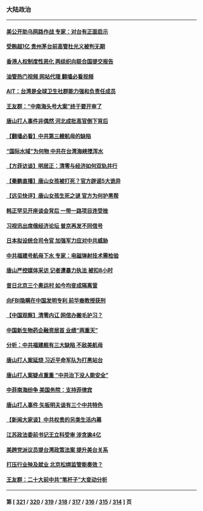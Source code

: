### 大陆政治
---
#### [美公开助乌网路作战 专家：对台有正面启示](../../pages/ncid277/n13762198.md?06181645) 
#### [受贿超1亿 贵州茅台前高管杜光义被判无期](../../pages/ncid277/n13762147.md?06181645) 
#### [香港人权制度性恶化 两组织向联合国提交报告](../../pages/ncid277/n13762176.md?06181645) 
#### [油管热门视频 网站代理 翻墙必看视频](http://209.222.30.114:81/youtube.html?06181645)
#### [AIT：台湾是全球卫生社群能力强和负责任成员](../../pages/ncid277/n13762104.md?06181645) 
#### [王友群：“中南海头号大案”终于要开审了](../../pages/ncid277/n13761877.md?06181645) 
#### [唐山打人事件非偶然 河北成批高官倒下背后](../../pages/ncid277/n13762052.md?06181645) 
#### [【翻墙必看】中共第三艘航母的缺陷](../../pages/ncid277/n13762111.md?06181645) 
#### [“国际水域”为何物 中共在台湾海峡搅浑水](../../pages/ncid277/n13762058.md?06181645) 
#### [【方菲访谈】明居正：清零与经济如何双轨并行](../../pages/ncid277/n13761827.md?06181645) 
#### [【秦鹏直播】唐山女孩被打死？官方辟谣5大诡异](../../pages/ncid277/n13761961.md?06181645) 
#### [【远见快评】唐山女孩生死之谜 官方为何护黑帮](../../pages/ncid277/n13761963.md?06181645) 
#### [韩正罕见开座谈会背后 一带一路项目连受挫](../../pages/ncid277/n13761858.md?06181645) 
#### [习视讯出席俄经济论坛 普京再发不同信号](../../pages/ncid277/n13761933.md?06181645) 
#### [日本拟设统合司令官 加强军力应对中共威胁](../../pages/ncid277/n13761959.md?06181645) 
#### [中共福建号航母下水 专家：电磁弹射技术需检验](../../pages/ncid277/n13761921.md?06181645) 
#### [唐山严控媒体采访 记者遭暴力执法 被扣8小时](../../pages/ncid277/n13761915.md?06181645) 
#### [昔日北京三个奥运村 如今均变成隔离营](../../pages/ncid277/n13761862.md?06181645) 
#### [向FBI隐瞒在中国发明专利 前华裔教授获刑](../../pages/ncid277/n13761839.md?06181645) 
#### [【中国观察】清零内讧 网信办搬毛护习？](../../pages/ncid277/n13761843.md?06181645) 
#### [中国新生物药企融资居首 业绩“两重天”](../../pages/ncid277/n13761865.md?06181645) 
#### [分析：中共福建舰有三大缺陷 不敌美航母](../../pages/ncid277/n13761846.md?06181645) 
#### [唐山打人案延烧 习近平命军队为打黑站台](../../pages/ncid277/n13761853.md?06181645) 
#### [唐山打人案疑点重重 “中共治下没人能安全”](../../pages/ncid277/n13761800.md?06181645) 
#### [中菲南海纷争 美国务院：支持菲律宾](../../pages/ncid277/n13761795.md?06181645) 
#### [唐山打人事件 矢板明夫谈有三个中共特色](../../pages/ncid277/n13761682.md?06181645) 
#### [【新闻大家谈】中共权贵的另类生活内幕](../../pages/ncid277/n13761405.md?06181645) 
#### [江苏政法委前书记王立科受审 涉贪逾4亿](../../pages/ncid277/n13761684.md?06181645) 
#### [美跨党派议员提台湾政策法案 提升美台关系](../../pages/ncid277/n13761597.md?06181645) 
#### [打压行业殃及就业 北京松绑监管能奏效？](../../pages/ncid277/n13761130.md?06181645) 
#### [王友群：二十大前中共“笔杆子”大变动分析](../../pages/ncid277/n13761334.md?06181645) 

---
#### 第 [ [321](./321.md?06181645) / [320](./320.md?06181645) / [319](./319.md?06181645) / [318](./318.md?06181645) / [317](./317.md?06181645) / [316](./316.md?06181645) / [315](./315.md?06181645) / [314](./314.md?06181645) ] 页
